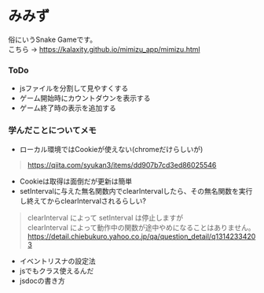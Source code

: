 # みみず
俗にいうSnake Gameです。  
こちら → https://kalaxity.github.io/mimizu_app/mimizu.html

### ToDo
* jsファイルを分割して見やすくする
* ゲーム開始時にカウントダウンを表示する
* ゲーム終了時の表示を追加する

### 学んだことについてメモ
* ローカル環境ではCookieが使えない(chromeだけらしいが)  
> https://qiita.com/syukan3/items/dd907b7cd3ed86025546  
* Cookieは取得は面倒だが更新は簡単  
* setIntervalに与えた無名関数内でclearIntervalしたら、その無名関数を実行し終えてからclearIntervalされるらしい?  
> clearInterval によって setInterval は停止しますが  
> clearInterval によって動作中の関数が途中やめになることはありません。  
> https://detail.chiebukuro.yahoo.co.jp/qa/question_detail/q13142334203  
* イベントリスナの設定法  
* jsでもクラス使えるんだ  
* jsdocの書き方 
